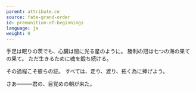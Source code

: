 ```yaml
---
parent: attribute.ce
source: fate-grand-order
id: premonition-of-beginnings
language: ja
weight: 0
---
```


手足は眠りの茨でも、心臓は闇に光る星のように。
勝利の冠は七つの海の果ての果て。
ただ生きるために魂を鍛ち続ける。

その過程こそ彼らの証。
すべては、走り、渡り、拓く為に捧げよう。

さあ―――君の、目覚めの朝が来た。
